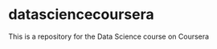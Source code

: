 datasciencecoursera
===================

This is a repository for the Data Science course on Coursera
